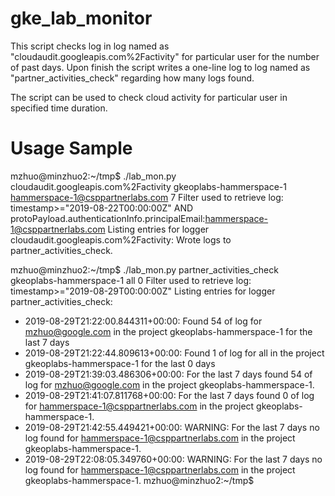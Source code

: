 # gke_lab_monitor
This script checks log in log named as "cloudaudit.googleapis.com%2Factivity" for particular user for the number of past days.
Upon finish the script writes a one-line log to log named as "partner_activities_check" regarding how many logs found. 

The script can be used to check cloud activity for particular user in specified time duration.

# Usage Sample
mzhuo@minzhuo2:~/tmp$ ./lab_mon.py  cloudaudit.googleapis.com%2Factivity  gkeoplabs-hammerspace-1 hammerspace-1@csppartnerlabs.com  7 
Filter used to retrieve log: timestamp>="2019-08-22T00:00:00Z" AND protoPayload.authenticationInfo.principalEmail:hammerspace-1@csppartnerlabs.com
Listing entries for logger cloudaudit.googleapis.com%2Factivity:
Wrote logs to partner_activities_check.


mzhuo@minzhuo2:~/tmp$ ./lab_mon.py partner_activities_check  gkeoplabs-hammerspace-1 all  0 
Filter used to retrieve log: timestamp>="2019-08-29T00:00:00Z"
Listing entries for logger partner_activities_check:
* 2019-08-29T21:22:00.844311+00:00: Found 54 of log for mzhuo@google.com in the project gkeoplabs-hammerspace-1 for the last 7 days
* 2019-08-29T21:22:44.809613+00:00: Found 1 of log for all in the project gkeoplabs-hammerspace-1 for the last 0 days
* 2019-08-29T21:39:03.486306+00:00: For the last 7 days found 54 of log for mzhuo@google.com in the project gkeoplabs-hammerspace-1.
* 2019-08-29T21:41:07.811768+00:00: For the last 7 days found 0 of log for hammerspace-1@csppartnerlabs.com in the project gkeoplabs-hammerspace-1.
* 2019-08-29T21:42:55.449421+00:00: WARNING: For the last 7 days no log  found for hammerspace-1@csppartnerlabs.com in the project gkeoplabs-hammerspace-1.
* 2019-08-29T22:08:05.349760+00:00: WARNING: For the last 7 days no log  found for hammerspace-1@csppartnerlabs.com in the project gkeoplabs-hammerspace-1.
mzhuo@minzhuo2:~/tmp$ 
